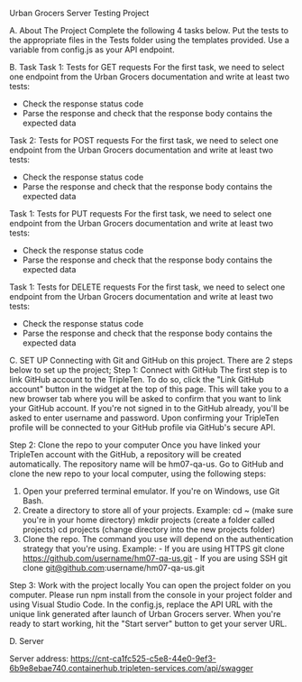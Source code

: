Urban Grocers Server Testing Project

A. About The Project
Complete the following 4 tasks below. Put the tests to the appropriate files in the Tests folder using the templates provided. Use a variable from config.js as your API endpoint. 


B. Task
Task 1: Tests for GET requests
For the first task, we need to select one endpoint from the Urban Grocers documentation and write at least two tests:
- Check the response status code
- Parse the response and check that the response body contains the expected data

Task 2: Tests for POST requests
For the first task, we need to select one endpoint from the Urban Grocers documentation and write at least two tests:
- Check the response status code
- Parse the response and check that the response body contains the expected data

Task 1: Tests for PUT requests
For the first task, we need to select one endpoint from the Urban Grocers documentation and write at least two tests:
- Check the response status code
- Parse the response and check that the response body contains the expected data

Task 1: Tests for DELETE requests
For the first task, we need to select one endpoint from the Urban Grocers documentation and write at least two tests:
- Check the response status code
- Parse the response and check that the response body contains the expected data


C. SET UP
Connecting with Git and GitHub on this project. There are 2 steps below to set up the project;
Step 1: Connect with GitHub
The first step is to link GitHub account to the TripleTen. To do so, click the "Link GitHub account" button in the widget at the top of this page. This will take you to a new browser tab where you will be asked to confirm that you want to link your GitHub account. If you're not signed in to the GitHub already, you'll be asked to enter username and password. Upon confirming your TripleTen profile will be connected to your GitHub profile via GitHub's secure API. 

Step 2: Clone the repo to your computer
Once you have linked your TripleTen account with the GitHub, a repository will be created automatically. The repository name will be hm07-qa-us. Go to GitHub and clone the new repo to your local computer, using the following steps:
1. Open your preferred terminal emulator. If you're on Windows, use Git Bash.
2. Create a directory to store all of your projects.
    Example: cd ~ (make sure you're in your home directory)
             mkdir projects (create a folder called projects)
             cd projects (change directory into the new projects folder)   
3. Clone the repo. The command you use will depend on the authentication strategy that you're using.
    Example: - If you are using HTTPS
                git clone https://github.com/username/hm07-qa-us.git
             - If you are using SSH
                git clone git@github.com:username/hm07-qa-us.git

 Step 3: Work with the project locally
 You can open the project folder on you computer. Please run npm install from the console in your project folder and using Visual Studio Code. In the config.js, replace the API URL with the unique link generated after launch of Urban Grocers server. When you're ready to start working, hit the "Start server" button to get your server URL.       


D. Server

Server address: https://cnt-ca1fc525-c5e8-44e0-9ef3-6b9e8ebae740.containerhub.tripleten-services.com/api/swagger     


                   
